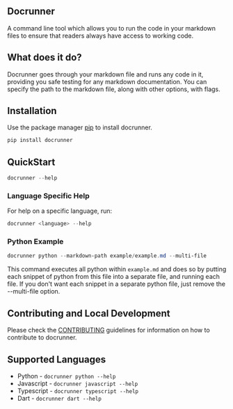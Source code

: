 ## Docrunner

A command line tool which allows you to run the code in your markdown files to ensure that readers always have access to working code.

## What does it do?

Docrunner goes through your markdown file and runs any code in it, providing you safe testing for any markdown documentation. You can specify the path to the markdown file, along with other options, with flags.

## Installation

Use the package manager [pip](https://pip.pypa.io/en/stable/) to install docrunner.

```powershell
pip install docrunner
```

## QuickStart

```powershell
docrunner --help
```

### Language Specific Help
For help on a specific language, run:
```powershell
docrunner <language> --help
```

### Python Example

```powershell
docrunner python --markdown-path example/example.md --multi-file
```

This command executes all python within `example.md` and does so by putting each snippet of python from this file into a separate file, and running each file. If you don't want each snippet in a separate python file, just remove the --multi-file option.


## Contributing and Local Development
Please check the [CONTRIBUTING](/CONTRIBUTING.md) guidelines for information 
on how to contribute to docrunner.

## Supported Languages

- Python - `docrunner python --help`
- Javascript - `docrunner javascript --help`
- Typescript - `docrunner typescript --help`
- Dart - `docrunner dart --help`

